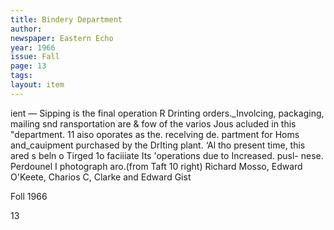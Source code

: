 ```yaml
---
title: Bindery Department
author:
newspaper: Eastern Echo
year: 1966
issue: Fall
page: 13
tags:
layout: item
---
```


ient — Sipping is the final operation R Drinting orders._Involcing, packaging, mailing snd ransportation are & fow of the varios Jous acluded in this "department. 11 aiso oporates as the. recelving de. partment for Homs and_cauipment purchased by the DrIting plant. ‘Al tho present time, this ared s beln o Tirged 1o faciiiate Its 'operations due to Increased. pusl- nese. Perdounel I photograph aro.(from Taft 10 right) Richard Mosso, Edward O'Keete, Charios C, Clarke and Edward Gist

Foll 1966

13
